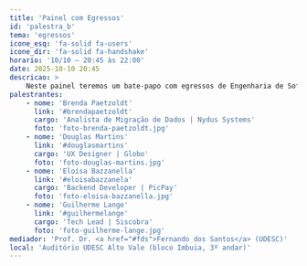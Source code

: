```yaml
---
title: 'Painel com Egressos'
id: 'palestra_b'
tema: 'egressos'
icone_esq: 'fa-solid fa-users'
icone_dir: 'fa-solid fa-handshake'
horario: '10/10 – 20:45 às 22:00'
date: 2025-10-10 20:45
descricao: >
    Neste painel teremos um bate-papo com egressos de Engenharia de Software da UDESC sobre a carreira, oportunidades, dificuldades, e dicas para os atuais alunos.
palestrantes:
    - nome: 'Brenda Paetzoldt'
      link: '#brendapaetzoldt'
      cargo: 'Analista de Migração de Dados | Nydus Systems'
      foto: 'foto-brenda-paetzoldt.jpg'
    - nome: 'Douglas Martins'
      link: '#douglasmartins'
      cargo: 'UX Designer | Globo'
      foto: 'foto-douglas-martins.jpg'
    - nome: 'Eloísa Bazzanella'
      link: '#eloisabazzanela'
      cargo: 'Backend Developer | PicPay'
      foto: 'foto-eloisa-bazzanella.jpg'
    - nome: 'Guilherme Lange'
      link: '#guilhermelange'
      cargo: 'Tech Lead | Siscobra'
      foto: 'foto-guilherme-lange.jpg'
mediador: 'Prof. Dr. <a href="#fds">Fernando dos Santos</a> (UDESC)'
local: 'Auditório UDESC Alto Vale (bloco Imbuia, 3º andar)'
---
```

